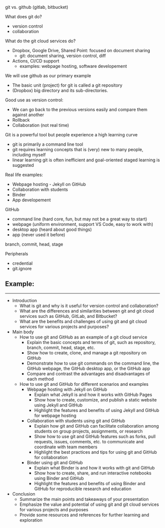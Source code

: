 git vs. github (gitlab, bitbucket)

What does git do?
- version control 
- collaboration

What do the git cloud services do?
- Dropbox, Google Drive, Shared Point: focused on document sharing
    - git: document sharing, version control, diff 
- Actions, CI/CD support
    - examples: webpage hosting, software developement

We will use github as our primary example
- The basic unit (project) for git is called a git repository
- (Dropbox) big directory and its sub-directories.

Good use as version control:
- We can go back to the previous versions easily and compare them against another
- Rollback 
- Collaboration (not real time)

Git is a powerful tool but people experience a high learning curve
- git is primarily a command line tool
- git requires learning concepts that is (very) new to many people, including myself
- linear learning git is often inefficient and goal-oriented staged learning is suggested

Real life examples:
- Webpage hosting - Jekyll on GitHub
- Collaboration with students 
- Binder 
- App developement 

GitHub
- command line (hard core, fun, but may not be a great way to start)
- webpage (uniform environment, support VS Code, easy to work with)
- desktop app (heard about good things)
- app (never used it before)

branch, commit, head, stage

Peripherals
- credential
- git.ignore

Example:
- 

---
- Introduction
    - What is git and why is it useful for version control and collaboration?
    - What are the differences and similarities between git and git cloud services such as GitHub, GitLab, and Bitbucket?
    - What are the benefits and challenges of using git and git cloud services for various projects and purposes?
- Main body
    - How to use git and GitHub as an example of a git cloud service
        - Explain the basic concepts and terms of git, such as repository, branch, commit, head, stage, etc.
        - Show how to create, clone, and manage a git repository on GitHub
        - Demonstrate how to use git commands on the command line, the GitHub webpage, the GitHub desktop app, or the GitHub app
        - Compare and contrast the advantages and disadvantages of each method
    - How to use git and GitHub for different scenarios and examples
        - Webpage hosting with Jekyll on GitHub
            - Explain what Jekyll is and how it works with GitHub Pages
            - Show how to create, customize, and publish a static website using Jekyll and GitHub
            - Highlight the features and benefits of using Jekyll and GitHub for webpage hosting
        - Collaboration with students using git and GitHub
            - Explain how git and GitHub can facilitate collaboration among students on group projects, assignments, or research
            - Show how to use git and GitHub features such as forks, pull requests, issues, comments, etc. to communicate and coordinate with team members
            - Highlight the best practices and tips for using git and GitHub for collaboration
        - Binder using git and GitHub
            - Explain what Binder is and how it works with git and GitHub
            - Show how to create, share, and run interactive notebooks using Binder and GitHub
            - Highlight the features and benefits of using Binder and GitHub for reproducible research and education
- Conclusion
    - Summarize the main points and takeaways of your presentation
    - Emphasize the value and potential of using git and git cloud services for various projects and purposes
    - Provide some resources and references for further learning and exploration